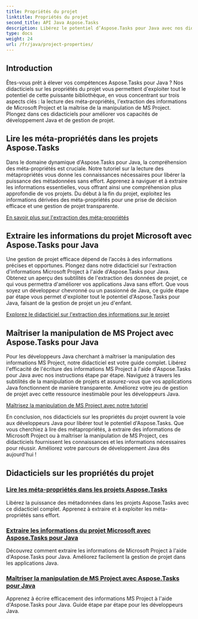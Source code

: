```yaml
---
title: Propriétés du projet
linktitle: Propriétés du projet
second_title: API Java Aspose.Tasks
description: Libérez le potentiel d’Aspose.Tasks pour Java avec nos didacticiels sur les propriétés du projet. Extrayez, exploitez et manipulez les informations de Microsoft Project sans effort.
type: docs
weight: 24
url: /fr/java/project-properties/
---
```

## Introduction

Êtes-vous prêt à élever vos compétences Aspose.Tasks pour Java ? Nos didacticiels sur les propriétés du projet vous permettent d'exploiter tout le potentiel de cette puissante bibliothèque, en vous concentrant sur trois aspects clés : la lecture des méta-propriétés, l'extraction des informations de Microsoft Project et la maîtrise de la manipulation de MS Project. Plongez dans ces didacticiels pour améliorer vos capacités de développement Java et de gestion de projet.

## Lire les méta-propriétés dans les projets Aspose.Tasks
Dans le domaine dynamique d'Aspose.Tasks pour Java, la compréhension des méta-propriétés est cruciale. Notre tutoriel sur la lecture des métapropriétés vous donne les connaissances nécessaires pour libérer la puissance des métadonnées sans effort. Apprenez à naviguer et à extraire les informations essentielles, vous offrant ainsi une compréhension plus approfondie de vos projets. Du début à la fin du projet, exploitez les informations dérivées des méta-propriétés pour une prise de décision efficace et une gestion de projet transparente.

[En savoir plus sur l'extraction des méta-propriétés](./read-meta-properties/)

## Extraire les informations du projet Microsoft avec Aspose.Tasks pour Java
Une gestion de projet efficace dépend de l’accès à des informations précises et opportunes. Plongez dans notre didacticiel sur l'extraction d'informations Microsoft Project à l'aide d'Aspose.Tasks pour Java. Obtenez un aperçu des subtilités de l'extraction des données de projet, ce qui vous permettra d'améliorer vos applications Java sans effort. Que vous soyez un développeur chevronné ou un passionné de Java, ce guide étape par étape vous permet d'exploiter tout le potentiel d'Aspose.Tasks pour Java, faisant de la gestion de projet un jeu d'enfant.

[Explorez le didacticiel sur l'extraction des informations sur le projet](./read-project-info/)

## Maîtriser la manipulation de MS Project avec Aspose.Tasks pour Java
Pour les développeurs Java cherchant à maîtriser la manipulation des informations MS Project, notre didacticiel est votre guide complet. Libérez l'efficacité de l'écriture des informations MS Project à l'aide d'Aspose.Tasks pour Java avec nos instructions étape par étape. Naviguez à travers les subtilités de la manipulation de projets et assurez-vous que vos applications Java fonctionnent de manière transparente. Améliorez votre jeu de gestion de projet avec cette ressource inestimable pour les développeurs Java.

[Maîtrisez la manipulation de MS Project avec notre tutoriel](./write-project-info/)

En conclusion, nos didacticiels sur les propriétés du projet ouvrent la voie aux développeurs Java pour libérer tout le potentiel d'Aspose.Tasks. Que vous cherchiez à lire des métapropriétés, à extraire des informations de Microsoft Project ou à maîtriser la manipulation de MS Project, ces didacticiels fournissent les connaissances et les informations nécessaires pour réussir. Améliorez votre parcours de développement Java dès aujourd'hui !

## Didacticiels sur les propriétés du projet
### [Lire les méta-propriétés dans les projets Aspose.Tasks](./read-meta-properties/)
Libérez la puissance des métadonnées dans les projets Aspose.Tasks avec ce didacticiel complet. Apprenez à extraire et à exploiter les méta-propriétés sans effort.
### [Extraire les informations du projet Microsoft avec Aspose.Tasks pour Java](./read-project-info/)
Découvrez comment extraire les informations de Microsoft Project à l'aide d'Aspose.Tasks pour Java. Améliorez facilement la gestion de projet dans les applications Java.
### [Maîtriser la manipulation de MS Project avec Aspose.Tasks pour Java](./write-project-info/)
Apprenez à écrire efficacement des informations MS Project à l'aide d'Aspose.Tasks pour Java. Guide étape par étape pour les développeurs Java.